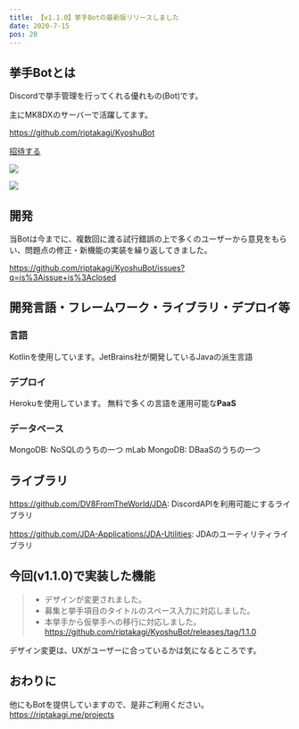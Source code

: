 ```yaml
---
title: 【v1.1.0】挙手Botの最新版リリースしました
date: 2020-7-15
pos: 20
---
```


## 挙手Botとは

Discordで挙手管理を行ってくれる優れもの(Bot)です。

主にMK8DXのサーバーで活躍してます。

https://github.com/riptakagi/KyoshuBot

<a href="https://discord.com/api/oauth2/authorize?client_id=705559539872694272&permissions=76800&scope=bot">招待する</a>

![](https://i.imgur.com/PeqSIs1.png)

![](https://i.imgur.com/KU63PRY.png)

## 開発
当Botは今までに、複数回に渡る試行錯誤の上で多くのユーザーから意見をもらい、問題点の修正・新機能の実装を繰り返してきました。

https://github.com/riptakagi/KyoshuBot/issues?q=is%3Aissue+is%3Aclosed

## 開発言語・フレームワーク・ライブラリ・デプロイ等

### 言語
Kotlinを使用しています。JetBrains社が開発しているJavaの派生言語

### デプロイ
Herokuを使用しています。 無料で多くの言語を運用可能な**PaaS**

### データベース
MongoDB: NoSQLのうちの一つ
mLab MongoDB: DBaaSのうちの一つ

## ライブラリ
https://github.com/DV8FromTheWorld/JDA: DiscordAPIを利用可能にするライブラリ

https://github.com/JDA-Applications/JDA-Utilities: JDAのユーティリティライブラリ

## 今回(v1.1.0)で実装した機能
> - デザインが変更されました。
> - 募集と挙手項目のタイトルのスペース入力に対応しました。
> - 本挙手から仮挙手への移行に対応しました。<br/>
> https://github.com/riptakagi/KyoshuBot/releases/tag/1.1.0

デザイン変更は、UXがユーザーに合っているかは気になるところです。

## おわりに
他にもBotを提供していますので、是非ご利用ください。
https://riptakagi.me/projects
